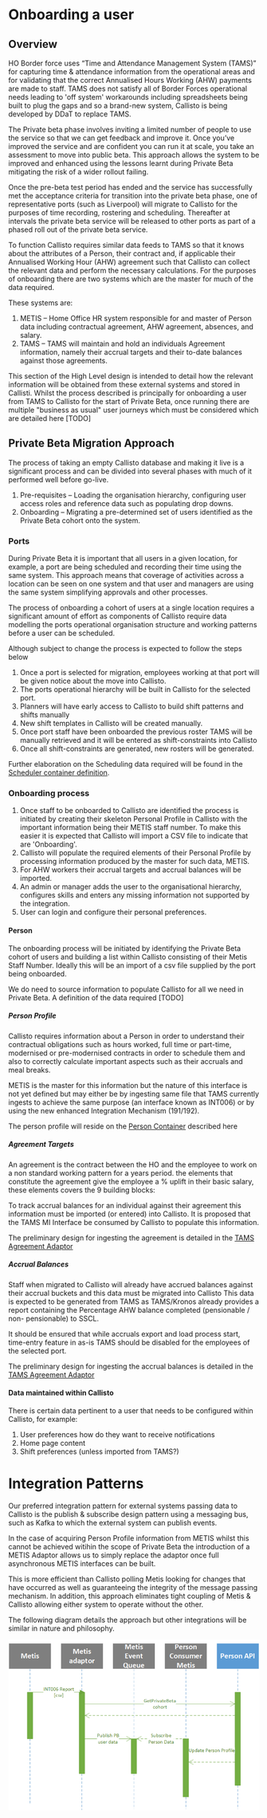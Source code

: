 # Onboarding a user

## Overview

HO Border force uses “Time and Attendance Management System (TAMS)” for capturing time & attendance information from the operational areas and for validating that the correct Annualised Hours Working (AHW) payments are made to staff. TAMS does not satisfy all of Border Forces operational needs leading to 'off system' workarounds including spreadsheets being built to plug the gaps and so a brand-new system, Callisto is being developed by DDaT to replace TAMS.

The Private beta phase involves inviting a limited number of people to use the service so that we can get feedback and improve it. Once you’ve improved the service and are confident you can run it at scale, you take an assessment to move into public beta. This approach allows the system to be improved and enhanced using the lessons learnt during Private Beta mitigating the risk of a wider rollout failing.

Once the pre-beta test period has ended and the service has successfully met the acceptance criteria for transition into the private beta phase, one of representative ports (such as Liverpool) will migrate to Callisto for the purposes of time recording, rostering and scheduling. Thereafter at intervals the private beta service will be released to other ports as part of a phased roll out of the private beta service. 

To function Callisto requires similar data feeds to TAMS so that it knows about the attributes of a Person, their contract and, if applicable their Annualised Working Hour (AHW) agreement such that Callisto can collect the relevant data and perform the necessary calculations. For the purposes of onboarding there are two systems which are the master for much of the data required.

These systems are:

1. METIS – Home Office HR system responsible for and master of Person data including contractual agreement, AHW agreement, absences, and salary.
2. TAMS – TAMS will maintain and hold an individuals Agreement information, namely their accrual targets and their to-date balances against those agreements. 

This section of the High Level design is intended to detail how the relevant information will be obtained from these external systems and stored in Callisti. Whilst the process described is principally for onboarding a user from TAMS to Callisto for the start of Private Beta, once running there are multiple "business as usual" user journeys which must be considered which are detailed here [TODO]

## Private Beta Migration Approach

The process of taking an empty Callisto database and making it live is a significant process and can be divided into several phases with much of it performed well before go-live.

1.	Pre-requisites – Loading the organisation hierarchy, configuring user access roles and reference data such as populating drop downs.
2.	Onboarding – Migrating a pre-determined set of users identified as the Private Beta cohort onto the system. 

### Ports

During Private Beta it is important that all users in a given location, for example, a port are being scheduled and recording their time using the same system. This approach means that coverage of activities across a location can be seen on one system and that user and managers are using the same system simplifying approvals and other processes.

The process of onboarding a cohort of users at a single location requires a significant amount of effort as components of Callisto require data modelling the ports operational organisation structure and working patterns before a user can be scheduled.

Although subject to change the process is expected to follow the steps below

1.	Once a port is selected for migration, employees working at that port will be given notice about the move into Callisto.
2.	The ports operational hierarchy will be built in Callisto for the selected port. 
3.	Planners will have early access to Callisto to build shift patterns and shifts manually
4.	New shift templates in Callisto will be created manually.
5.	Once port staff have been onboarded the previous roster TAMS will be manually retrieved and it will be entered as shift-constraints into Callisto    
7.	Once all shift-constraints are generated, new rosters will be generated.

Further elaboration on the Scheduling data required  will be found in the [Scheduler container definition](../containers.md#scheduler).  

### Onboarding process

1. Once staff to be onboarded to Callisto are identified the process is initiated by creating their skeleton Personal Profile in Callisto with the important information being their METIS staff number. To make this easier it is expected that Callisto will import a CSV file to indicate that are 'Onboarding'.
2. Callisto will populate the required elements of their Personal Profile by processing information produced by the master for such data, METIS. 
3. For AHW workers their accrual targets and accrual balances will be imported.
4. An admin or manager adds the user to the organisational hierarchy, configures skills and enters any missing information not supported by the integration.
5. User can login and configure their personal preferences.

#### Person

The onboarding process will be initiated by identifying the Private Beta cohort of users and building a list within Callisto consisting of their Metis Staff Number. Ideally this will be an import of a csv file supplied by the port being onboarded.

We do need to source information to populate Callisto for all we need in Private Beta. A definition of the data required [TODO]

##### Person Profile

Callisto requires information about a Person in order to understand their contractual obligations such as hours worked, full time or part-time, modernised or pre-modernised contracts in order to schedule them and also to correctly calculate important aspects such as their accruals and meal breaks. 

METIS is the master for this information but the nature of this interface is not yet defined but may either be by ingesting same file that TAMS currently ingests to achieve the same purpose (an interface known as INT006) or by using the new enhanced Integration Mechanism (191/192).

The person profile will reside on the [Person Container](../containers.md#person) described here 

##### Agreement Targets

An agreement is the contract between the HO and the employee to work on a non standard working pattern for a years period. the elements that constitute the agreement give the employee a % uplift in their basic salary, these elements covers the 9 building blocks: 

To track accrual balances for an individual against their agreement this information must be imported (or entered) into Callisto.
It is proposed that the TAMS MI Interface be consumed by Callisto to populate this information.

The preliminary design for ingesting the agreement is detailed in the [TAMS Agreement Adaptor](../containers.md#tams-agreement-adapter)

##### Accrual Balances

Staff when migrated to Callisto will already have accrued balances against their accrual buckets and this data must be migrated into Callisto This data is expected to be generated from TAMS as TAMS/Kronos already provides a report containing the Percentage AHW balance completed (pensionable / non- pensionable) to SSCL.

It should be ensured that while accruals export and load process start, time-entry feature in as-is TAMS should be disabled for the employees of the selected port. 

The preliminary design for ingesting the accrual balances is detailed in the [TAMS Agreement Adaptor](../containers.md#tams-agreement-adapter)
 
#### Data maintained within Callisto
There is certain data pertinent to a user that needs to be configured within Callisto, for example:
1.	User preferences how do they want to receive notifications
2.	Home page content
3.	Shift preferences (unless imported from TAMS?)


# Integration Patterns

Our preferred integration pattern for external systems passing data to Callisto is the publish & subscribe design pattern using a messaging bus, such as Kafka to which the external system can publish events. 

In the case of acquiring Person Profile information from METIS whilst this cannot be achieved witihin the scope of Private Beta the introduction of a METIS Adaptor allows us to simply replace the adaptor once full asynchronous METIS interfaces can be built.

This is more efficient than Callisto polling Metis looking for changes that have occurred as well as guaranteeing the integrity of the message passing mechanism. In addition, this approach eliminates tight coupling of Metis & Callisto allowing either system to operate without the other.

The following diagram details the approach but other integrations will be similar in nature and philosophy.

![Ingest METIS Person Data](../images/ingestmetisint006persondata.png)
	

